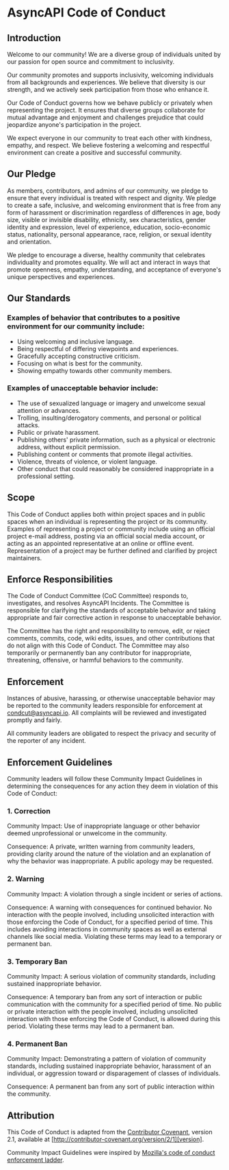 # AsyncAPI Code of Conduct

## Introduction
Welcome to our community! We are a diverse group of individuals united by our passion for open source and commitment to inclusivity.

Our community promotes and supports inclusivity, welcoming individuals from all backgrounds and experiences. We believe that diversity is our strength, and we actively seek participation from those who enhance it.

Our Code of Conduct governs how we behave publicly or privately when representing the project. It ensures that diverse groups collaborate for mutual advantage and enjoyment and challenges prejudice that could jeopardize anyone's participation in the project.

We expect everyone in our community to treat each other with kindness, empathy, and respect. We believe fostering a welcoming and respectful environment can create a positive and successful community.

## Our Pledge

As members, contributors, and admins of our community, we pledge to ensure that every individual is treated with respect and dignity. We pledge to create a safe, inclusive, and welcoming environment that is free from any form of harassment or discrimination regardless of differences in age, body size, visible or invisible disability, ethnicity, sex characteristics, gender identity and expression, level of experience, education, socio-economic status, nationality, personal appearance, race, religion, or sexual identity and orientation.

We pledge to encourage a diverse, healthy community that celebrates individuality and promotes equality. We will act and interact in ways that promote openness, empathy, understanding, and acceptance of everyone's unique perspectives and experiences.

## Our Standards

### Examples of behavior that contributes to a positive environment for our community include:

- Using welcoming and inclusive language.
- Being respectful of differing viewpoints and experiences.
- Gracefully accepting constructive criticism.
- Focusing on what is best for the community.
- Showing empathy towards other community members.

### Examples of unacceptable behavior include:

- The use of sexualized language or imagery and unwelcome sexual attention or advances.
- Trolling, insulting/derogatory comments, and personal or political attacks.
- Public or private harassment.
- Publishing others' private information, such as a physical or electronic address, without explicit permission.
- Publishing content or comments that promote illegal activities.
- Violence, threats of violence, or violent language.
- Other conduct that could reasonably be considered inappropriate in a professional setting.

## Scope

This Code of Conduct applies both within project spaces and in public spaces when an individual is representing the project or its community. Examples of representing a project or community include using an official project e-mail address, posting via an official social media account, or acting as an appointed representative at an online or offline event. Representation of a project may be further defined and clarified by project maintainers.

## Enforce Responsibilities

The Code of Conduct Committee (CoC Committee) responds to, investigates, and resolves AsyncAPI Incidents. The Committee is responsible for clarifying the standards of acceptable behavior and taking appropriate and fair corrective action in response to unacceptable behavior.

The Committee has the right and responsibility to remove, edit, or reject comments, commits, code, wiki edits, issues, and other contributions that do not align with this Code of Conduct. The Committee may also temporarily or permanently ban any contributor for inappropriate, threatening, offensive, or harmful behaviors to the community.

## Enforcement

Instances of abusive, harassing, or otherwise unacceptable behavior may be reported to the community leaders responsible for enforcement at condcut@asyncapi.io. All complaints will be reviewed and investigated promptly and fairly.

All community leaders are obligated to respect the privacy and security of the reporter of any incident.

## Enforcement Guidelines
Community leaders will follow these Community Impact Guidelines in determining the consequences for any action they deem in violation of this Code of Conduct:

### 1. Correction
Community Impact: Use of inappropriate language or other behavior deemed unprofessional or unwelcome in the community.

Consequence: A private, written warning from community leaders, providing clarity around the nature of the violation and an explanation of why the behavior was inappropriate. A public apology may be requested.

### 2. Warning
Community Impact: A violation through a single incident or series of actions.

Consequence: A warning with consequences for continued behavior. No interaction with the people involved, including unsolicited interaction with those enforcing the Code of Conduct, for a specified period of time. This includes avoiding interactions in community spaces as well as external channels like social media. Violating these terms may lead to a temporary or permanent ban.

### 3. Temporary Ban
Community Impact: A serious violation of community standards, including sustained inappropriate behavior.

Consequence: A temporary ban from any sort of interaction or public communication with the community for a specified period of time. No public or private interaction with the people involved, including unsolicited interaction with those enforcing the Code of Conduct, is allowed during this period. Violating these terms may lead to a permanent ban.

### 4. Permanent Ban
Community Impact: Demonstrating a pattern of violation of community standards, including sustained inappropriate behavior, harassment of an individual, or aggression toward or disparagement of classes of individuals.

Consequence: A permanent ban from any sort of public interaction within the community.

## Attribution

This Code of Conduct is adapted from the [Contributor Covenant][homepage], version 2.1, available at [http://contributor-covenant.org/version/2/1][version].

Community Impact Guidelines were inspired by [Mozilla's code of conduct enforcement ladder][Mozilla CoC].

[homepage]: http://contributor-covenant.org
[version]: https://www.contributor-covenant.org/version/2/1/code_of_conduct.html
[Mozilla CoC]: https://github.com/mozilla/inclusion
